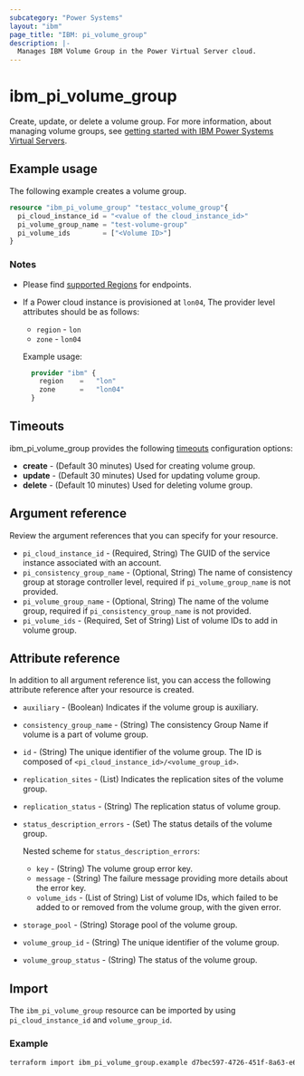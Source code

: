 ```yaml
---
subcategory: "Power Systems"
layout: "ibm"
page_title: "IBM: pi_volume_group"
description: |-
  Manages IBM Volume Group in the Power Virtual Server cloud.
---
```


# ibm_pi_volume_group

Create, update, or delete a volume group. For more information, about managing volume groups, see [getting started with IBM Power Systems Virtual Servers](https://cloud.ibm.com/docs/power-iaas?topic=power-iaas-getting-started).

## Example usage

The following example creates a volume group.

```terraform
resource "ibm_pi_volume_group" "testacc_volume_group"{
  pi_cloud_instance_id = "<value of the cloud_instance_id>"
  pi_volume_group_name = "test-volume-group"
  pi_volume_ids        = ["<Volume ID>"]
}
```

### Notes

- Please find [supported Regions](https://cloud.ibm.com/apidocs/power-cloud#endpoint) for endpoints.
- If a Power cloud instance is provisioned at `lon04`, The provider level attributes should be as follows:
  - `region` - `lon`
  - `zone` - `lon04`

  Example usage:
  
  ```terraform
    provider "ibm" {
      region    =   "lon"
      zone      =   "lon04"
    }
  ```
  
## Timeouts

ibm_pi_volume_group provides the following [timeouts](https://www.terraform.io/docs/language/resources/syntax.html) configuration options:

- **create** - (Default 30 minutes) Used for creating volume group.
- **update** - (Default 30 minutes) Used for updating volume group.
- **delete** - (Default 10 minutes) Used for deleting volume group.

## Argument reference

Review the argument references that you can specify for your resource.

- `pi_cloud_instance_id` - (Required, String) The GUID of the service instance associated with an account.
- `pi_consistency_group_name` - (Optional, String) The name of consistency group at storage controller level, required if `pi_volume_group_name` is not provided.
- `pi_volume_group_name` - (Optional, String) The name of the volume group, required if `pi_consistency_group_name` is not provided.
- `pi_volume_ids` - (Required, Set of String) List of volume IDs to add in volume group.

## Attribute reference

In addition to all argument reference list, you can access the following attribute reference after your resource is created.

- `auxiliary` - (Boolean) Indicates if the volume group is auxiliary.
- `consistency_group_name` - (String) The consistency Group Name if volume is a part of volume group.
- `id` - (String) The unique identifier of the volume group. The ID is composed of `<pi_cloud_instance_id>/<volume_group_id>`.
- `replication_sites` - (List) Indicates the replication sites of the volume group.
- `replication_status` - (String) The replication status of volume group.
- `status_description_errors` - (Set) The status details of the volume group.
  
  Nested scheme for `status_description_errors`:
  - `key` - (String) The volume group error key.
  - `message` - (String) The failure message providing more details about the error key.
  - `volume_ids` - (List of String) List of volume IDs, which failed to be added to or removed from the volume group, with the given error.
- `storage_pool` - (String) Storage pool of the volume group.
- `volume_group_id` - (String) The unique identifier of the volume group.
- `volume_group_status` - (String) The status of the volume group.

## Import

The `ibm_pi_volume_group` resource can be imported by using `pi_cloud_instance_id` and `volume_group_id`.

### Example

```bash
terraform import ibm_pi_volume_group.example d7bec597-4726-451f-8a63-e62e6f19c32c/cea6651a-bc0a-4438-9f8a-a0770bbf3ebb
```
